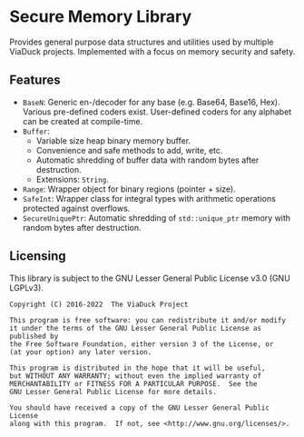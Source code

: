 # Secure Memory Library
Provides general purpose data structures and utilities used by multiple ViaDuck
projects. Implemented with a focus on memory security and safety.

## Features
* `BaseN`: Generic en-/decoder for any base (e.g. Base64, Base16, Hex). Various
pre-defined coders exist. User-defined coders for any alphabet can be created at
compile-time.
* `Buffer`:
  * Variable size heap binary memory buffer.
  * Convenience and safe methods to add, write, etc.
  * Automatic shredding of buffer data with random bytes after destruction.
  * Extensions: `String`.
* `Range`: Wrapper object for binary regions (pointer + size).
* `SafeInt`: Wrapper class for integral types with arithmetic operations
protected against overflows.
* `SecureUniquePtr`: Automatic shredding of `std::unique_ptr` memory with random
bytes after destruction.

## Licensing
This library is subject to the GNU Lesser General Public License v3.0 (GNU
LGPLv3).

```
Copyright (C) 2016-2022  The ViaDuck Project

This program is free software: you can redistribute it and/or modify
it under the terms of the GNU Lesser General Public License as published by
the Free Software Foundation, either version 3 of the License, or
(at your option) any later version.

This program is distributed in the hope that it will be useful,
but WITHOUT ANY WARRANTY; without even the implied warranty of
MERCHANTABILITY or FITNESS FOR A PARTICULAR PURPOSE.  See the
GNU Lesser General Public License for more details.

You should have received a copy of the GNU Lesser General Public License
along with this program.  If not, see <http://www.gnu.org/licenses/>.
```
